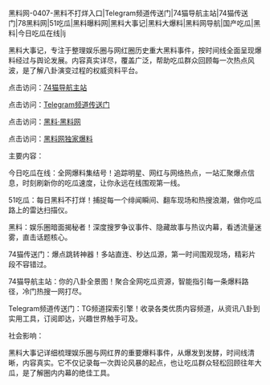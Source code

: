 #
黑料网-0407-黑料不打烊入口|Telegram频道传送门|74猫导航主站|74猫传送门|78黑料网|51吃瓜|黑料曝料网|黑料大事记|黑料大爆料|黑料网导航|国产吃瓜|黑料|今日吃瓜在线|lj

黑料大事记，专注于整理娱乐圈与网红圈历史重大黑料事件，按时间线全面呈现爆料经过与舆论发展。内容真实详尽，覆盖广泛，帮助吃瓜群众回顾每一次热点风波，是了解八卦演变过程的权威资料平台。


点击访问：<a href="https://74mao.com/">74猫导航主站</a>

点击访问：<a href="https://74mao.com/">Telegram频道传送门</a>

点击访问：<a href="https://gdas.pages.dev/">黑料·黑料网</a>

点击访问：<a href="https://ert-6he.pages.dev/">黑料网独家爆料</a>


主要内容：


今日吃瓜在线：全网爆料集结号！追踪明星、网红与网络热点，一站汇聚爆点信息，时刻刷新你的吃瓜速度，让你永远在线围观第一线。

51吃瓜：每日黑料不打烊！捕捉每一个绯闻瞬间、翻车现场和热搜浪潮，做你吃瓜路上的雷达扫描仪。

黑料：娱乐圈暗面揭秘者！深度搜罗争议事件、隐藏故事与热议内幕，看透流量迷雾，直击话题核心。

74猫传送门：爆点跳转神器！多站直连、秒达瓜源，第一时间围观现场，精彩片段不容错过。

74猫导航主站：你的八卦全景图！聚合全网吃瓜资源，智能指引每一条爆料路径，冷门热搜一网打尽。

Telegram频道传送门：TG频道探索引擎！收录各类优质内容频道，从资讯八卦到实用工具，订阅即达，兴趣世界触手可及。


社会影响：

黑料大事记详细梳理娱乐圈与网红界的重要爆料事件，从爆发到发酵，时间线清晰，内容真实。它不仅记录每一次舆论风暴的起点，也让吃瓜群众轻松回顾往年大瓜，是了解圈内内幕的绝佳工具。

<span style="display:none;">[Canonical link](https://github.com/4575423/898 ）</span>
